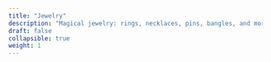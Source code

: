 ```yaml
---
title: "Jewelry"
description: "Magical jewelry: rings, necklaces, pins, bangles, and more"
draft: false
collapsible: true
weight: 1
---
```

